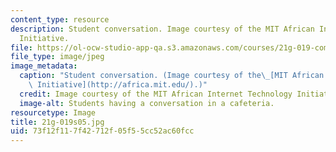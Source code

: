 ```yaml
---
content_type: resource
description: Student conversation. Image courtesy of the MIT African Internet Technology
  Initiative.
file: https://ol-ocw-studio-app-qa.s3.amazonaws.com/courses/21g-019-communicating-across-cultures-spring-2005/73f12f117f42712f05f55cc52ac60fcc_21g-019s05.jpg
file_type: image/jpeg
image_metadata:
  caption: "Student conversation. (Image courtesy of the\_[MIT African Internet Technology\
    \ Initiative](http://africa.mit.edu/).)"
  credit: Image courtesy of the MIT African Internet Technology Initiative.
  image-alt: Students having a conversation in a cafeteria.
resourcetype: Image
title: 21g-019s05.jpg
uid: 73f12f11-7f42-712f-05f5-5cc52ac60fcc
---
```

